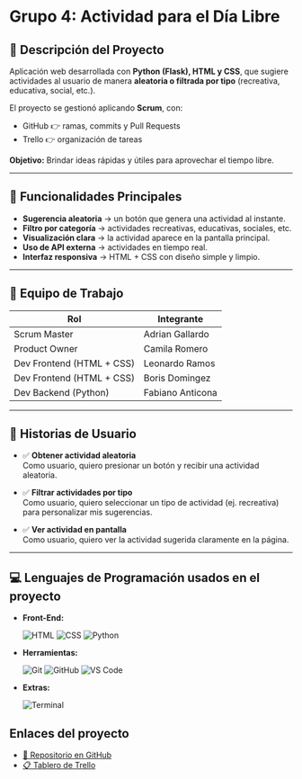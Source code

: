 #  Grupo 4: Actividad para el Día Libre

## 📌 Descripción del Proyecto
Aplicación web desarrollada con **Python (Flask), HTML y CSS**, que sugiere actividades al usuario de manera **aleatoria o filtrada por tipo** (recreativa, educativa, social, etc.).

El proyecto se gestionó aplicando **Scrum**, con:
- GitHub 👉 ramas, commits y Pull Requests
- Trello 👉 organización de tareas

**Objetivo:** Brindar ideas rápidas y útiles para aprovechar el tiempo libre.

---

## 🔧 Funcionalidades Principales
- **Sugerencia aleatoria** → un botón que genera una actividad al instante.  
- **Filtro por categoría** → actividades recreativas, educativas, sociales, etc.  
- **Visualización clara** → la actividad aparece en la pantalla principal.  
- **Uso de API externa** → actividades en tiempo real.  
- **Interfaz responsiva** → HTML + CSS con diseño simple y limpio.  

---

## 👥 Equipo de Trabajo
| Rol                        | Integrante       |
|----------------------------|------------------|
| Scrum Master               | Adrian Gallardo  |
| Product Owner              | Camila Romero    |
| Dev Frontend (HTML + CSS)  | Leonardo Ramos   |
| Dev Frontend (HTML + CSS)  | Boris Domingez   |
| Dev Backend (Python)       | Fabiano Anticona |

---

## 📖 Historias de Usuario
- ✅ **Obtener actividad aleatoria**  
  Como usuario, quiero presionar un botón y recibir una actividad aleatoria.  

- ✅ **Filtrar actividades por tipo**  
  Como usuario, quiero seleccionar un tipo de actividad (ej. recreativa) para personalizar mis sugerencias.  

- ✅ **Ver actividad en pantalla**  
  Como usuario, quiero ver la actividad sugerida claramente en la página.  

---
## 💻 Lenguajes de Programación usados en el proyecto

- **Front-End:**
  
  ![HTML](https://img.shields.io/badge/HTML-E34F26?style=for-the-badge&logo=html5&logoColor=white)
  ![CSS](https://img.shields.io/badge/CSS-1572B6?style=for-the-badge&logo=css3&logoColor=white)
  ![Python](https://img.shields.io/badge/Python-3776AB?style=for-the-badge&logo=python&logoColor=white)

- **Herramientas:**
  
  ![Git](https://img.shields.io/badge/Git-F05032?style=for-the-badge&logo=git&logoColor=white)
  ![GitHub](https://img.shields.io/badge/GitHub-100000?style=for-the-badge&logo=github&logoColor=white)
  ![VS Code](https://img.shields.io/badge/VS%20Code-0078d7?style=for-the-badge&logo=visual-studio-code&logoColor=white)

- **Extras:**
  
  ![Terminal](https://img.shields.io/badge/Terminal-4D4D4D?style=for-the-badge&logo=windows-terminal&logoColor=white)

##  Enlaces del proyecto

- [📂 Repositorio en GitHub](https://github.com/Fabiano2503/actividad-para-el-dia-libre)
- [📋 Tablero de Trello](https://trello.com/b/QXpuxhgu/actividad-para-el-dia-libre)
